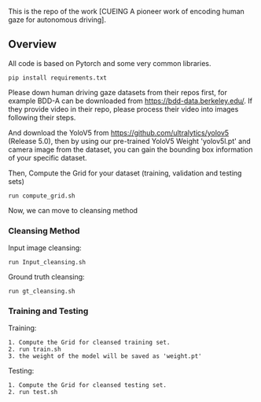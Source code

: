 This is the repo of the work [CUEING A pioneer work of encoding human gaze for autonomous driving].

## Overview
All code is based on Pytorch and some very common libraries.
    
    pip install requirements.txt

Please down human driving gaze datasets from their repos first, for example BDD-A can be downloaded from  https://bdd-data.berkeley.edu/. If they provide video in their repo, please process their video into images following their steps.


And download the YoloV5 from  https://github.com/ultralytics/yolov5 (Release 5.0), then by using our pre-trained YoloV5 Weight 'yolov5l.pt' and camera image from the dataset,  you can gain the bounding box information of your specific dataset.

Then, Compute the Grid for your dataset (training, validation and testing sets) 
    
    run compute_grid.sh

Now, we can move to cleansing method
### Cleansing Method
Input image cleansing:

    run Input_cleansing.sh

Ground truth cleansing:

    run gt_cleansing.sh


### Training and Testing
Training:
    
    1. Compute the Grid for cleansed training set.
    2. run train.sh
    3. the weight of the model will be saved as 'weight.pt'

Testing:
    
    1. Compute the Grid for cleansed testing set.
    2. run test.sh






